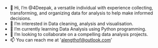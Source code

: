 - 👋 Hi, I’m @4Deepak, a versatile individual with experience collecting, transforming, and organizing data for analysis to help make informed decisions.
- 👀 I’m interested in Data cleaning, analysis and visualisation.
- 🌱 I’m currently learning Data Analysis using Python programming.
- 💞️ I’m looking to collaborate on a compelling data analysis projects.
- 📫 You can reach me at 'alengthof@outlook.com'


<!---
4Deepak/4Deepak is a ✨ special ✨ repository because its `README.md` (this file) appears on your GitHub profile.
You can click the Preview link to take a look at your changes.
--->
